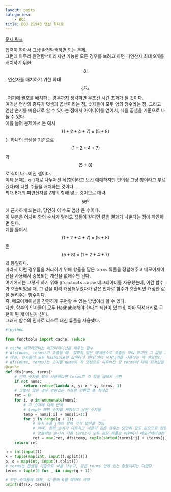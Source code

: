 ```yaml
---
layout: posts
categories:
    - BOJ
title: BOJ 21943 연산 최대로
---
```


[문제 링크](https://www.acmicpc.net/problem/21943)

입력이 작아서 그냥 완전탐색하면 되는 문제.  
그런데 아무리 완전탐색이라지만 가능한 모든 경우를 보려고 하면 피연산자 최대 9개를 배치하기 위한 $$8!$$, 연산자를 배치하기 위한 최대 $$_{9}C_{4}$$, 거기에 괄호를 배치하는 경우까지 생각하면 무조건 시간 초과가 될 것이다.  
여기선 연산의 종류가 덧셈과 곱셈이라는 점, 숫자들이 모두 양의 정수라는 점, 그리고 연산 순서를 마음대로 할 수 있다는 점에서 아이디어를 얻어서, 식을 곱셈을 기준으로 나눌 수 있다.  
예를 들어 문제에서 든 예시 $$(1+2+4+7) \times (5+8)$$는 하나의 곱셈을 기준으로 $$(1+2+4+7)$$과 $$(5+8)$$로 식이 나누어진 셈이다.  
이제 문제는 `q+1`개로 나누어진 식(항이라고 보긴 애매하지만 편의상 그냥 항이라고 부르겠다)에 더할 수들을 배치하는 것이다.  
최대 8개의 피연산자를 7개의 항에 넣는 것이므로 대략 $$56^8$$에 근사하게 되는데, 당연히 이 수도 엄청 큰 수이다.  
이 부분은 어차피 항의 순서가 달라도 값들이 같다면 같은 결과가 나온다는 점에 착안하면 된다.  
예를 들어서 $$(1+2+4+7) \times (5+8)$$은 $$(5+8) \times (1+2+4+7)$$과 동일하다.  
따라서 이런 경우들을 처리하기 위해 항들을 담은 `terms` 튜플을 정렬해주고 메모이제이션을 사용해서 중복되는 계산을 없애주면 된다.  
여기에서는 그렇게 하기 위해 `@functools.cache` 데코레이터를 사용했는데, 이건 함수가 호출되었을 때, 그 값을 미리 캐싱해두었다가 같은 인자로 함수가 호출되면 캐싱한 값을 돌려주는 함수이다.  
즉, 메모이제이션을 간편하게 구현할 수 있는 방법이라 할 수 있다.  
다만, 함수의 인자들이 모두 Hashable해야 한다는 제한이 있는데, 아마 딕셔너리로 구현이 된 게 아닌가 싶다.  
그래서 함수의 인자로 리스트 대신 튜플을 사용했다.  


```python
#!python

from functools import cache, reduce

# cache 데코레이터는 메모이제이션을 해주는 함수
# dfs(nums, terms)가 호출될 때, 정확히 같은 매개변수로 호출된 적이 있으면 그 값을 그냥 돌려준다
# 대신, 인자들이 모두 hashable한 값이어야 한다(아마 딕셔너리를 사용하는 게 아닐까?)
# dfs(nums, terms)는 숫자들 nums와 각 덧셈으로 이루어진 항 terms에 대해 최적값을 돌려준다
@cache
def dfs(nums, terms):
    # 만약 숫자를 모두 사용했다면 terms의 각 항을 곱해서 반환
    if not nums:
        return reduce(lambda x, y: x * y, terms, 1)
    # 그렇지 않은 경우 반환값은 가능한 반환값 중 최대값
    ret = 0
    for i, e in enumerate(nums):
        # 각 숫자에 대해 반복
        # temp는 해당 숫자를 제외하고 남은 숫자들
        temp = nums[:i] + nums[i+1:]
        for j in range(q + 1):
            # 숫자 e를 j개의 항에 각각 넣어볼 것임
            # 이때, 항의 순서가 다르지만 내용이 같은 경우는 당연히 답도 같으므로 정렬해준다
            # 정렬하면 순서가 다른 terms가 모두 같은 튜플로 바뀌어서 메모이제이션한 값을 사용할 수 있다
            ret = max(ret, dfs(temp, tuple(sorted(terms[:j] + (terms[j] + e, ) + terms[j+1:]))))
    return ret

n = int(input())
x = tuple(map(int, input().split()))
p, q = map(int, input().split())
# terms는 곱셈을 기준으로 식을 나누고, 같은 terms 안에 있는 항들끼리는 더한다
terms = tuple(0 for _ in range(q + 1))

# 모든 숫자들에 대해, 각 항이 0일 때부터 시작
print(dfs(x, terms))

```
